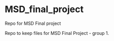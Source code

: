 # MSD_final_project
Repo for MSD Final project

Repo to keep files for MSD Final Project - group 1.
